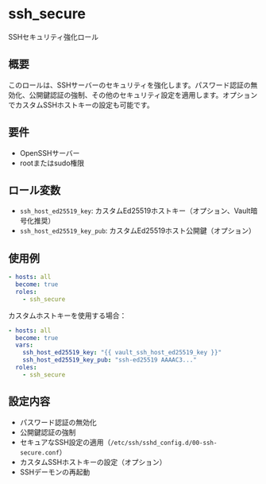 # ssh_secure

SSHセキュリティ強化ロール

## 概要

このロールは、SSHサーバーのセキュリティを強化します。パスワード認証の無効化、公開鍵認証の強制、その他のセキュリティ設定を適用します。オプションでカスタムSSHホストキーの設定も可能です。

## 要件

- OpenSSHサーバー
- rootまたはsudo権限

## ロール変数

- `ssh_host_ed25519_key`: カスタムEd25519ホストキー（オプション、Vault暗号化推奨）
- `ssh_host_ed25519_key_pub`: カスタムEd25519ホスト公開鍵（オプション）

## 使用例

```yaml
- hosts: all
  become: true
  roles:
    - ssh_secure
```

カスタムホストキーを使用する場合：
```yaml
- hosts: all
  become: true
  vars:
    ssh_host_ed25519_key: "{{ vault_ssh_host_ed25519_key }}"
    ssh_host_ed25519_key_pub: "ssh-ed25519 AAAAC3..."
  roles:
    - ssh_secure
```

## 設定内容

- パスワード認証の無効化
- 公開鍵認証の強制
- セキュアなSSH設定の適用（`/etc/ssh/sshd_config.d/00-ssh-secure.conf`）
- カスタムSSHホストキーの設定（オプション）
- SSHデーモンの再起動